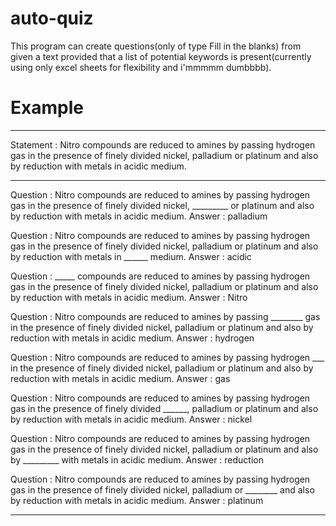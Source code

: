 # auto-quiz

This program can create questions(only of type Fill in the blanks) from given a text provided that a list of potential keywords is present(currently using only excel sheets for flexibility and i'mmmmm dumbbbb).

# Example
----------------------------------------------------------------------------------------------------------------------------------

Statement : Nitro compounds are reduced to amines by passing hydrogen gas in the presence of finely divided nickel, palladium or platinum and also by reduction with metals in acidic medium.

----------------------------------------------------------------------------------------------------------------------------------
Question : Nitro compounds are reduced to amines by passing hydrogen gas in the presence of finely divided nickel, _________ or platinum and also by reduction with metals in acidic medium.
Answer : palladium
 
Question : Nitro compounds are reduced to amines by passing hydrogen gas in the presence of finely divided nickel, palladium or platinum and also by reduction with metals in ______ medium.
Answer : acidic
 
Question : _____ compounds are reduced to amines by passing hydrogen gas in the presence of finely divided nickel, palladium or platinum and also by reduction with metals in acidic medium.
Answer : Nitro
 
Question : Nitro compounds are reduced to amines by passing ________ gas in the presence of finely divided nickel, palladium or platinum and also by reduction with metals in acidic medium.
Answer : hydrogen
 
Question : Nitro compounds are reduced to amines by passing hydrogen ___ in the presence of finely divided nickel, palladium or platinum and also by reduction with metals in acidic medium.
Answer : gas
 
Question : Nitro compounds are reduced to amines by passing hydrogen gas in the presence of finely divided ______, palladium or platinum and also by reduction with metals in acidic medium.
Answer : nickel
 
Question : Nitro compounds are reduced to amines by passing hydrogen gas in the presence of finely divided nickel, palladium or platinum and also by _________ with metals in acidic medium.
Answer : reduction
 
Question : Nitro compounds are reduced to amines by passing hydrogen gas in the presence of finely divided nickel, palladium or ________ and also by reduction with metals in acidic medium.
Answer : platinum

----------------------------------------------------------------------------------------------------------------------------------
